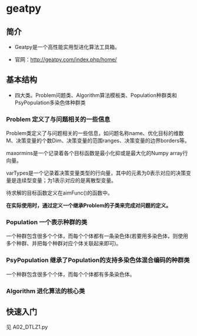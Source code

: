 # geatpy

## 简介

- Geatpy是一个高性能实用型进化算法工具箱。

- 官网：http://geatpy.com/index.php/home/ 

## 基本结构

- 四大类。Problem问题类、Algorithm算法模板类、Population种群类和PsyPopulation多染色体种群类

### Problem 定义了与问题相关的一些信息

Problem类定义了与问题相关的一些信息，如问题名称name、优化目标的维数M、决策变量的个数Dim、决策变量的范围ranges、决策变量的边界borders等。

maxormins是一个记录着各个目标函数是最小化抑或是最大化的Numpy array行向量。

varTypes是一个记录着决策变量类型的行向量，其中的元素为0表示对应的决策变量是连续型变量；为1表示对应的是离散型变量。

待求解的目标函数定义在aimFunc()的函数中。

**在实际使用时，通过定义一个继承Problem的子类来完成对问题的定义。**

### Population 一个表示种群的类

一个种群包含很多个个体，而每个个体都有一条染色体(若要用多染色体，则使用多个种群、并把每个种群对应个体关联起来即可)。

### PsyPopulation 继承了Population的支持多染色体混合编码的种群类

一个种群包含很多个个体，而每个个体都有多条染色体。

### Algorithm 进化算法的核心类

## 快速入门

见 A02_DTLZ1.py





